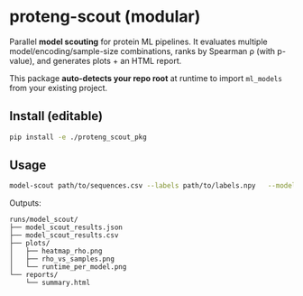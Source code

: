 # proteng-scout (modular)

Parallel **model scouting** for protein ML pipelines. It evaluates multiple model/encoding/sample-size
combinations, ranks by Spearman ρ (with p-value), and generates plots + an HTML report.

This package **auto-detects your repo root** at runtime to import `ml_models` from your existing project.

## Install (editable)

```bash
pip install -e ./proteng_scout_pkg
```

## Usage

```bash
model-scout path/to/sequences.csv --labels path/to/labels.npy   --models ridge,rf,xgb --encodings aac,dpc,kmer --samples 2000,5000,10000   --out runs/model_scout/model_scout_results.json --jobs 8
```

Outputs:

```
runs/model_scout/
├── model_scout_results.json
├── model_scout_results.csv
├── plots/
│   ├── heatmap_rho.png
│   ├── rho_vs_samples.png
│   └── runtime_per_model.png
└── reports/
    └── summary.html
```
